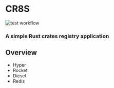 # CR8S

![test workflow](https://github.com/pcfaktor/cr8s/actions/workflows/test.yml/badge.svg)

### A simple Rust crates registry application

## Overview

* Hyper
* Rocket
* Diesel
* Redis


